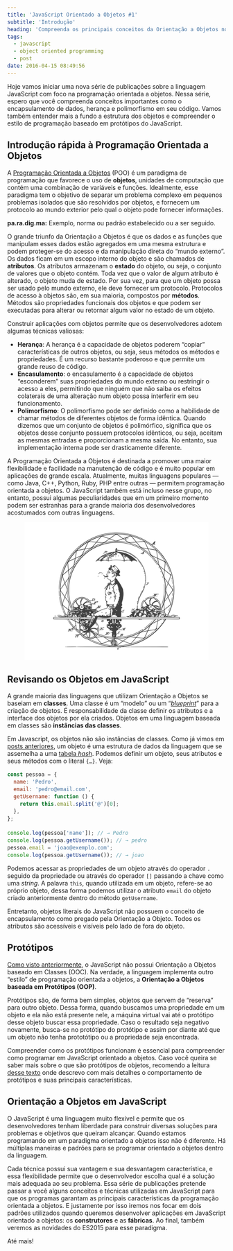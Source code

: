 ```yaml
---
title: 'JavaScript Orientado a Objetos #1'
subtitle: 'Introdução'
heading: 'Compreenda os principais conceitos da Orientação a Objetos no JavaScript'
tags:
  - javascript
  - object oriented programming
  - post
date: 2016-04-15 08:49:56
---
```


Hoje vamos iniciar uma nova série de publicações sobre a linguagem JavaScript
com foco na programação orientada a objetos. Nessa série, espero que você
compreenda conceitos importantes como o encapsulamento de dados, herança e
polimorfismo em seu código. Vamos também entender mais a fundo a estrutura dos
objetos e compreender o estilo de programação baseado em protótipos do
JavaScript.

## Introdução rápida à Programação Orientada a Objetos

A
[Programação Orientada a Objetos](https://en.wikipedia.org/wiki/Object-oriented_programming)
(POO) é um paradigma de programação que favorece o uso de **objetos**, unidades
de computação que contém uma combinação de variáveis e funções. Idealmente, esse
paradigma tem o objetivo de separar um problema complexo em pequenos problemas
isolados que são resolvidos por objetos, e fornecem um protocolo ao mundo
exterior pelo qual o objeto pode fornecer informações.

<aside>
  <p>
    <strong>pa.ra.dig.ma:</strong> Exemplo, norma ou padrão estabelecido ou a
    ser seguido.
  </p>
</aside>

O grande triunfo da Orientação a Objetos é que os dados e as funções que
manipulam esses dados estão agregados em uma mesma estrutura e podem proteger-se
do acesso e da manipulação direta do “mundo externo”. Os dados ficam em um
escopo interno do objeto e são chamados de **atributos**. Os atributos armazenam
o **estado** do objeto, ou seja, o conjunto de valores que o objeto contém. Toda
vez que o valor de algum atributo é alterado, o objeto muda de estado. Por sua
vez, para que um objeto possa ser usado pelo mundo externo, ele deve fornecer
um protocolo. Protocolos de acesso à objetos são, em sua maioria, compostos por
**métodos**. Métodos são propriedades funcionais dos objetos e que podem ser
executadas para alterar ou retornar algum valor no estado de um objeto.

Construir aplicações com objetos permite que os desenvolvedores adotem algumas
técnicas valiosas:

- **Herança**: A herança é a capacidade de objetos poderem “copiar”
  características de outros objetos, ou seja, seus métodos os métodos e
  propriedades. É um recurso bastante poderoso e que permite um grande reuso de
  código.
- **Encasulamento**: o encasulamento é a capacidade de objetos “esconderem” suas
  propriedades do mundo externo ou restringir o acesso a eles, permitindo que
  ninguém que não saiba os efeitos colaterais de uma alteração num objeto possa
  interferir em seu funcionamento.
- **Polimorfismo**: O polimorfismo pode ser definido como a habilidade de chamar
  métodos de diferentes objetos de forma idêntica. Quando dizemos que um
  conjunto de objetos é polimórfico, significa que os objetos desse conjunto
  possuem protocolos idênticos, ou seja, aceitam as mesmas entradas e
  proporcionam a mesma saída. No entanto, sua implementação interna pode ser
  drasticamente diferente.

A Programação Orientada a Objetos é destinada a promover uma maior flexibilidade
e facilidade na manutenção de código e é muito popular em aplicações de grande
escala. Atualmente, muitas linguagens populares — como Java, C++, Python, Ruby,
PHP entre outras — permitem programação orientada a objetos. O JavaScript também
está incluso nesse grupo, no entanto, possui algumas peculiaridades que em um
primeiro momento podem ser estranhas para a grande maioria dos desenvolvedores
acostumados com outras linguagens.

<figure>
  <img
    src="/images/2016-04-15-javascript-orientado-a-objetos-1/object-1.svg"
    alt="Um homem opera um veículo de uma roda sentado dentro da grande roda,
protegido do mau tempo por um guarda-chuva fixado no dispositivo."
    title="J. O. Lose of Patterson, N. J. Veículo de uma Roda. N° 325,548."
    decoding="async"
    loading="lazy"
  />
</figure>

## Revisando os Objetos em JavaScript

A grande maioria das linguagens que utilizam Orientação a Objetos se baseiam em
**classes**. Uma classe é um “modelo” ou um “<a
href="https://pt.wikipedia.org/wiki/Blueprint"><em lang="en">blueprint</em></a>”
para a criação de objetos. É responsabilidade da classe definir os atributos e a
interface dos objetos por ela criados. Objetos em uma linguagem baseada em
classes são **instâncias das classes**.

Em Javascript, os objetos não são instâncias de classes. Como já vimos em
[posts anteriores](http://maxroecker.github.io/blog/javascript-basico-5/), um
objeto é uma estrutura de dados da linguagem que se assemelha a uma
[tabela _hash_](https://en.wikipedia.org/wiki/Associative_array). Podemos
definir um objeto, seus atributos e seus métodos com o literal `{…}`.
Veja:

```js
const pessoa = {
  name: 'Pedro',
  email: 'pedro@email.com',
  getUsername: function () {
    return this.email.split('@')[0];
  },
};

console.log(pessoa['name']); // → Pedro
console.log(pessoa.getUsername()); // → pedro
pessoa.email = 'joao@exemplo.com';
console.log(pessoa.getUsername()); // → joao
```

Podemos acessar as propriedades de um objeto através do operador `.` seguido da
propriedade ou através do operador `[]` passando a chave como uma <em
lang="en">string</em>. A palavra `this`, quando utilizada em um objeto,
refere-se ao próprio objeto, dessa forma podemos utilizar o atributo `email` do
objeto criado anteriormente dentro do método `getUsername`.

Entretanto, objetos literais do JavaScript não possuem o conceito de
encapsulamento como pregado pela Orientação a Objeto. Todos os atributos são
acessíveis e visíveis pelo lado de fora do objeto.

## Protótipos

[Como visto anteriormente](http://maxroecker.github.io/blog/javascript-intermediario-6/),
o JavaScript não possui Orientação a Objetos baseado em Classes (OOC). Na
verdade, a linguagem implementa outro “estilo” de programação orientada a
objetos, a **Orientação a Objetos baseada em Protótipos (OOP)**.

Protótipos são, de forma bem simples, objetos que servem de “reserva” para outro
objeto. Dessa forma, quando buscamos uma propriedade em um objeto e ela não está
presente nele, a máquina virtual vai até o protótipo desse objeto buscar essa
propriedade. Caso o resultado seja negativo novamente, busca-se no protótipo do
protótipo e assim por diante até que um objeto não tenha prototótipo ou a
propriedade seja encontrada.

Compreender como os protótipos funcionam é essencial para compreender como
programar em JavaScript orientado a objetos. Caso você queira se saber mais
sobre o que são protótipos de objetos, recomendo a leitura
[desse texto](http://maxroecker.github.io/blog/javascript-intermediario-6/) onde
descrevo com mais detalhes o comportamento de protótipos e suas principais
características.

## Orientação a Objetos em JavaScript

O JavaScript é uma linguagem muito flexível e permite que os desenvolvedores
tenham liberdade para construir diversas soluções para problemas e objetivos que
queiram alcançar. Quando estamos programando em um paradigma orientado a objetos
isso não é diferente. Há múltiplas maneiras e padrões para se programar
orientado a objetos dentro da linguagem.

Cada técnica possui sua vantagem e sua desvantagem característica, e essa
flexibilidade permite que o desenvolvedor escolha qual é a solução mais adequada
ao seu problema. Essa série de publicações pretende passar a você alguns
conceitos e técnicas utilizadas em JavaScript para que os programas garantam as
principais características da programação orientada a objetos. E justamente por
isso iremos nos focar em dois padrões utilizados quando queremos desenvolver
aplicações em JavaScript orientado a objetos: os **construtores** e as
**fábricas**. Ao final, também veremos as novidades do ES2015 para esse
paradigma.

Até mais!
